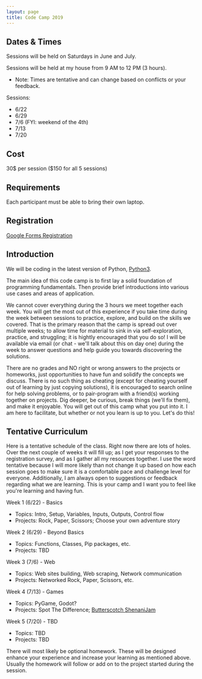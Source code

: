 ```yaml
---
layout: page
title: Code Camp 2019
---
```


## Dates & Times ##
Sessions will be held on Saturdays in June and July.

Sessions will be held at my house from 9 AM to 12 PM (3 hours).
- Note: Times are tentative and can change based on conflicts or your feedback.

Sessions:
- 6/22
- 6/29
- 7/6 (FYI: weekend of the 4th)
- 7/13
- 7/20


## Cost ##
30$ per session ($150 for all 5 sessions)


## Requirements ##
Each participant must be able to bring their own laptop.


## Registration ##
[Google Forms Registration](https://forms.gle/PqeRzNcBvSZtSqHf9)


## Introduction ##
We will be coding in the latest version of Python, [Python3](https://www.python.org/).

The main idea of this code camp is to first lay a solid foundation of programming fundamentals. Then provide brief introductions into various use cases and areas of application.

We cannot cover everything during the 3 hours we meet together each week. You will get the most out of this experience if you take time during the week between sessions to practice, explore, and build on the skills we covered. That is the primary reason that the camp is spread out over multiple weeks; to allow time for material to sink in via self-exploration, practice, and struggling; it is hightly encouraged that you do so! I will be available via email (or chat - we'll talk about this on day one) during the week to answer questions and help guide you towards discovering the solutions.

There are no grades and NO right or wrong answers to the projects or homeworks, just opportunities to have fun and solidify the concepts we discuss. There is no such thing as cheating (except for cheating yourself out of learning by just copying solutions), it is encouraged to search online for help solving problems, or to pair-program with a friend(s) working together on projects. Dig deeper, be curious, break things (we'll fix them), and make it enjoyable. You will get out of this camp what you put into it. I am here to facilitate, but whether or not you learn is up to you. Let's do this!


## Tentative Curriculum ##
Here is a tentative schedule of the class. Right now there are lots of holes. Over the next couple of weeks it will fill up; as I get your responses to the registration survey, and as I gather all my resources together. I use the word tentative because I will more likely than not change it up based on how each session goes to make sure it is a comfortable pace and challenge level for everyone. Additionally, I am always open to suggestions or feedback regarding what we are learning. This is your camp and I want you to feel like you're learning and having fun.

Week 1 (6/22) - Basics

  - Topics: Intro, Setup, Variables, Inputs, Outputs, Control flow
  - Projects: Rock, Paper, Scissors; Choose your own adventure story
  
  
Week 2 (6/29) - Beyond Basics

  - Topics: Functions, Classes, Pip packages, etc.
  - Projects: TBD
  
  
Week 3 (7/6) - Web

  - Topics: Web sites building, Web scraping, Network communication
  - Projects: Networked Rock, Paper, Scissors, etc.
  
  
Week 4 (7/13) - Games

  - Topics: PyGame, Godot?
  - Projects: Spot The Difference; [Butterscotch ShenaniJam](https://itch.io/jam/bscotch2019)
  
  
Week 5 (7/20) - TBD

  - Topics: TBD
  - Projects: TBD

There will most likely be optional homework. These will be designed enhance your experience and increase your learning as mentioned above. Usually the homework will follow or add on to the project started during the session.
